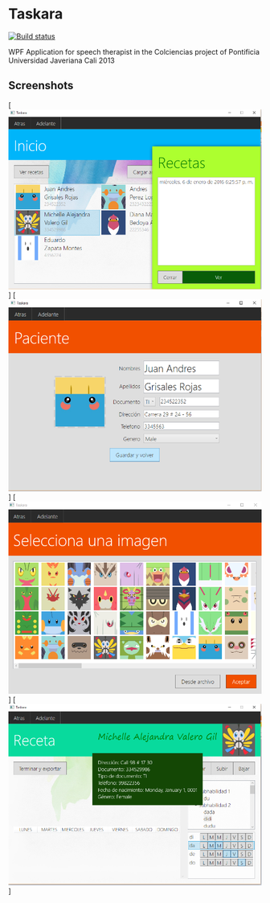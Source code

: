 # Taskara
[![Build status](https://ci.appveyor.com/api/projects/status/370bgrfs9r1vyyv0?svg=true)](https://ci.appveyor.com/project/jairov4/taskara)

WPF Application for speech therapist in the Colciencias project of Pontificia Universidad Javeriana Cali 2013

## Screenshots

[![Screenshot1](Screenshots/Taskara1.png "Screenshot1")]
[![Screenshot2](Screenshots/Taskara2.png "Screenshot2")]
[![Screenshot3](Screenshots/Taskara3.png "Screenshot3")]
[![Screenshot4](Screenshots/Taskara4.png "Screenshot4")]
